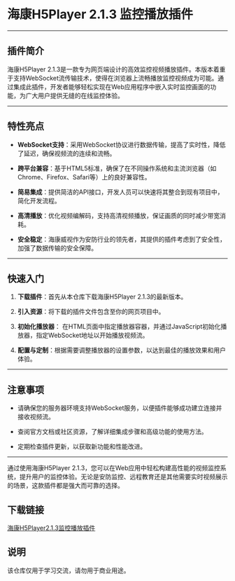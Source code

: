 # 海康H5Player 2.1.3 监控播放插件

---

## 插件简介

海康H5Player 2.1.3是一款专为网页端设计的高效监控视频播放插件。本版本着重于支持WebSocket流传输技术，使得在浏览器上流畅播放监控视频成为可能。通过集成此插件，开发者能够轻松实现在Web应用程序中嵌入实时监控画面的功能，为广大用户提供无缝的在线监控体验。

---

## 特性亮点

- **WebSocket支持**：采用WebSocket协议进行数据传输，提高了实时性，降低了延迟，确保视频流的连续和流畅。
  
- **跨平台兼容**：基于HTML5标准，确保了在不同操作系统和主流浏览器（如Chrome、Firefox、Safari等）上的良好兼容性。

- **简易集成**：提供简洁的API接口，开发人员可以快速将其整合到现有项目中，简化开发流程。

- **高清播放**：优化视频编解码，支持高清视频播放，保证画质的同时减少带宽消耗。

- **安全稳定**：海康威视作为安防行业的领先者，其提供的插件考虑到了安全性，加强了数据传输的安全保障。

---

## 快速入门

1. **下载插件**：首先从本仓库下载海康H5Player 2.1.3的最新版本。

2. **引入资源**：将下载的插件文件包含至你的网页项目中。

3. **初始化播放器**：
   在HTML页面中指定播放器容器，并通过JavaScript初始化播放器，指定WebSocket地址以开始播放视频流。

4. **配置与定制**：根据需要调整播放器的设置参数，以达到最佳的播放效果和用户体验。

---

## 注意事项

- 请确保您的服务器环境支持WebSocket服务，以便插件能够成功建立连接并接收视频流。

- 查阅官方文档或社区资源，了解详细集成步骤和高级功能的使用方法。

- 定期检查插件更新，以获取新功能和性能改进。

---

通过使用海康H5Player 2.1.3，您可以在Web应用中轻松构建高性能的视频监控系统，提升用户的监控体验。无论是安防监控、远程教育还是其他需要实时视频展示的场景，这款插件都是强大而可靠的选择。

## 下载链接
[海康H5Player2.1.3监控播放插件](https://pan.quark.cn/s/082fda027199)

## 说明

该仓库仅用于学习交流，请勿用于商业用途。
